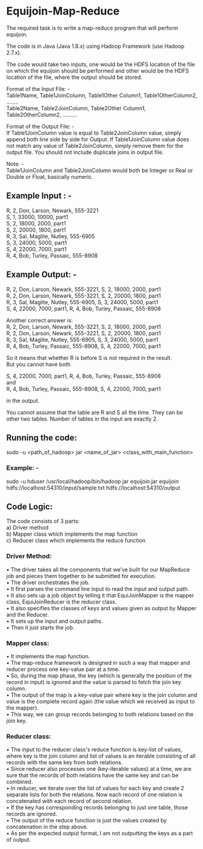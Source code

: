 # Equijoin-Map-Reduce
The required task is to write a map-reduce program that will perform equijoin.

The code is in Java (Java 1.8.x) using Hadoop Framework (use Hadoop 2.7.x).

The code would take two inputs, one would be the HDFS location of the file on which the equijoin should be  performed and other would be the HDFS location of the file, where the output should be stored.

Format of the Input File: -  
Table1Name, Table1JoinColumn, Table1Other Column1, Table1OtherColumn2, ……..  
Table2Name, Table2JoinColumn, Table2Other Column1, Table2OtherColumn2, ……...  

Format of the Output File: -  
If Table1JoinColumn value is equal to Table2JoinColumn value, simply append both line side by side for Output. If Table1JoinColumn value does not match any value of Table2JoinColumn, simply remove them for the output file. You should not include duplicate joins in output file.

Note: -  
Table1JoinColumn and Table2JoinColumn would both be Integer or Real or Double or Float, basically numeric.  

## Example Input : -  
R, 2, Don, Larson, Newark, 555-3221  
S, 1, 33000, 10000, part1  
S, 2, 18000, 2000, part1  
S, 2, 20000, 1800, part1  
R, 3, Sal, Maglite, Nutley, 555-6905  
S, 3, 24000, 5000, part1  
S, 4, 22000, 7000, part1  
R, 4, Bob, Turley, Passaic, 555-8908  

## Example Output: -  
R, 2, Don, Larson, Newark, 555-3221, S, 2, 18000, 2000, part1  
R, 2, Don, Larson, Newark, 555-3221, S, 2, 20000, 1800, part1  
R, 3, Sal, Maglite, Nutley, 555-6905, S, 3, 24000, 5000, part1  
S, 4, 22000, 7000, part1, R, 4, Bob, Turley, Passaic, 555-8908  

Another correct answer is:  
R, 2, Don, Larson, Newark, 555-3221, S, 2, 18000, 2000, part1  
R, 2, Don, Larson, Newark, 555-3221, S, 2, 20000, 1800, part1  
R, 3, Sal, Maglite, Nutley, 555-6905, S, 3, 24000, 5000, part1  
R, 4, Bob, Turley, Passaic, 555-8908, S, 4, 22000, 7000, part1  

So it means that whether R is before S is not required in the result.  
But you cannot have both  

S, 4, 22000, 7000, part1, R, 4, Bob, Turley, Passaic, 555-8908  
and  
R, 4, Bob, Turley, Passaic, 555-8908, S, 4, 22000, 7000, part1  
  
in the output.  

You cannot assume that the table are R and S all the time. They can be other two tables. Number of
tables in the input are exactly 2.  

## Running the code:  

sudo -u <username> <path_of_hadoop> jar <name_of_jar> <class_with_main_function> <HDFSinputFile> <HDFSoutputFile>

### Example: -  
sudo -u hduser /usr/local/hadoop/bin/hadoop jar equijoin.jar equijoin hdfs://localhost:54310/input/sample.txt hdfs://localhost:54310/output

## Code Logic:  
    
The code consists of 3 parts:     
	a) Driver method  
	b) Mapper class which implements the map function  
	c) Reducer class which implements the reduce function  
	  
### Driver Method:  

•	The driver takes all the components that we’ve built for our MapReduce job and pieces them together to be submitted for execution.  
•	The driver orchestrates the job.  
•	It first parses the command line input to read the input and output path.  
•	It also sets up a job object by telling it that EquiJoinMapper is the mapper class, EquiJoinReducer is the reducer class.  
•	It also specifies the classes of keys and values given as output by Mapper and the Reducer.  
•	It sets up the input and output paths.  
•	Then it just starts the job.  


### Mapper class:  

•	It implements the map function.  
•	The map-reduce framework is designed in such a way that mapper and reducer process one key-value pair at a time.  
•	So, during the map phase, the key (which is generally the position of the record in input) is ignored and the value is parsed to fetch the join key column.  
•	The output of the map is a key-value pair where key is the join column and value is the complete record again (the value which we received as input to the mapper).  
•	This way, we can group records belonging to both relations based on the join key.  

### Reducer class:  
•	The input to the reducer class's reduce function is key-list of values, where key is the join column and list of values is an iterable consisting of all records with the same key from both relations.  
•	Since reducer also processes one (key-iterable values) at a time, we are sure that the records of both relations have the same key and can be combined.  
•	In reducer, we iterate over the list of values for each key and create 2 separate lists for both the relations. Now each record of one relation is concatenated with each record of second relation.   
•	If the key has corresponding records belonging to just one table, those records are ignored.  
•	The output of the reduce function is just the values created by concatenation in the step above.  
•	As per the expected output format, I am not outputting the keys as a part of output.  
